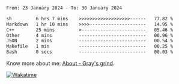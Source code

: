 <!--START_SECTION:waka-->

```txt
From: 23 January 2024 - To: 30 January 2024

sh         6 hrs 7 mins    >>>>>>>>>>>>>>>>>>>------   77.82 %
Markdown   1 hr 10 mins    >>>>---------------------   14.95 %
C++        25 mins         >------------------------   05.46 %
Other      4 mins          -------------------------   00.96 %
JSON       2 mins          -------------------------   00.54 %
Makefile   1 min           -------------------------   00.25 %
Bash       0 secs          -------------------------   00.03 %
```

<!--END_SECTION:waka-->

<!-- [![grayxu's github stats](https://github-readme-stats.vercel.app/api?username=grayxu&count_private=true&show_icons=true)](https://github.com/grayxu) -->

Know more about me: [About - Gray's grind](https://www.grayxu.cn/).
<p align="left">
  <a href="https://wakatime.com/@grayxu" target="_blank">
    <img alt="Wakatime" src="https://wakatime.com/badge/user/c69eb31e-43a1-463f-8968-c3449e386f57.svg"/>
  </a>
</p>


